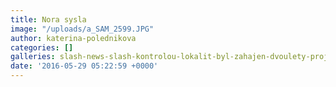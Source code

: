 ```yaml
---
title: Nora sysla
image: "/uploads/a_SAM_2599.JPG"
author: katerina-polednikova
categories: []
galleries: slash-news-slash-kontrolou-lokalit-byl-zahajen-dvoulety-projekt
date: '2016-05-29 05:22:59 +0000'
---
```

